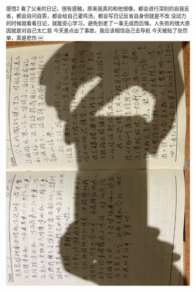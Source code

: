 感悟2
看了父亲的日记，很有感触，原来我真的和他很像，都会进行深刻的自我反省，都会自问自答，都会给自己灌鸡汤，都会写日记反省自身但就是不改
没动力的时候就看看日记，就能安心学习，避免到老了一事无成而后悔，人失败的很大原因就是对自己太仁慈
今天差点出了事故，我应该相信自己去导航
今天被贴了张罚单，真是悲伤
￼
![alt text](assets/image-1.png)